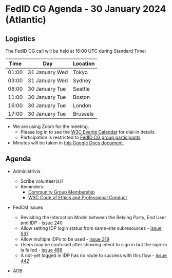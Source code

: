 # FedID CG Agenda - 30 January 2024 (Atlantic)

## Logistics

The FedID CG call will be held at 16:00 UTC during Standard Time:

| Time         | Day    | Location      |
| ------------ | ------ | ------------- |
| 01:00 | 31 January Wed | Tokyo         |
| 03:00 | 31 January Wed | Sydney        |
| 08:00 | 30 January Tue | Seattle       |
| 11:00 | 30 January Tue | Boston        |
| 16:00 | 30 January Tue | London        |
| 17:00 | 30 January Tue | Brussels      |


* We are using Zoom for the meeting.
    * Please log in to see the [W3C Events Calendar](https://www.w3.org/events/meetings/20c345a0-f8cc-4d4e-9e9d-d24f04816a32/20240130T080000/) for dial-in details. 
    * Participation is restricted to [FedID CG group participants](https://www.w3.org/community/fed-id/participants).
* Minutes will be taken in [this Google Docs document](https://docs.google.com/document/d/1O7Rn8Aj4rsYWohdEP61lnGdgkai0xTZFQgm7XEA0RBM/edit).


## Agenda

* Administrivia
  * Scribe volunteer(s)?
  * Reminders: 
     * [Community Group Membership](https://www.w3.org/community/fed-id/)
     * [W3C Code of Ethics and Professional Conduct](https://www.w3.org/Consortium/cepc/)

* FedCM Issues
  * Revisiting the Interaction Model between the Relying Party, End User and IDP - [issue 240](https://github.com/fedidcg/FedCM/issues/240)
  * Allow setting IDP login status from same-site subresources - [issue 537](https://github.com/fedidcg/FedCM/issues/537)
  * Allow multiple IDPs to be used - [issue 319](https://github.com/fedidcg/FedCM/issues/319)
  * Users may be confused after showing intent to sign in but the sign-in is failed - [issue 488](https://github.com/fedidcg/FedCM/issues/488)
  *  A not-yet logged in IDP has no route to success with this flow - [issue 442](https://github.com/fedidcg/FedCM/issues/442)



* AOB
 
